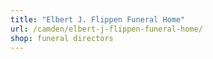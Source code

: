 ```yaml
---
title: "Elbert J. Flippen Funeral Home"
url: /camden/elbert-j-flippen-funeral-home/
shop: funeral directors
---
```

